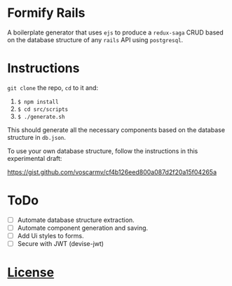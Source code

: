 # Formify Rails

A boilerplate generator that uses `ejs` to produce a `redux-saga` CRUD based on the database structure of any `rails` API using `postgresql`.

# Instructions

`git clone` the repo, `cd` to it and:

1. `$ npm install`
2. `$ cd src/scripts`
3. `$ ./generate.sh`

This should generate all the necessary components based on the database structure in `db.json`.

To use your own database structure, follow the instructions in this experimental draft:

https://gist.github.com/voscarmv/cf4b126eed800a087d2f20a15f04265a

# ToDo

- [ ] Automate database structure extraction.
- [ ] Automate component generation and saving.
- [ ] Add Ui styles to forms.
- [ ] Secure with JWT (devise-jwt)

# [License](./LICENSE.md)
